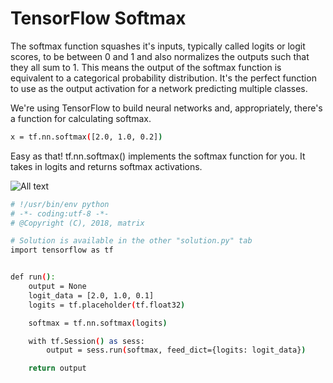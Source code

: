 # TensorFlow Softmax

The softmax function squashes it's inputs, typically called logits or logit scores, to be between 0 and 1 and also normalizes the outputs such that they all sum to 1. This means the output of the softmax function is equivalent to a categorical probability distribution. It's the perfect function to use as the output activation for a network predicting multiple classes.

We're using TensorFlow to build neural networks and, appropriately, there's a function for calculating softmax.

```bash
x = tf.nn.softmax([2.0, 1.0, 0.2])
```

Easy as that! tf.nn.softmax() implements the softmax function for you. It takes in logits and returns softmax activations.

![All text](http://ww1.sinaimg.cn/large/dc05ba18gy1fnc27z39okj20ye0c2myv.jpg)

```bash
# !/usr/bin/env python
# -*- coding:utf-8 -*-
# @Copyright (C), 2018, matrix

# Solution is available in the other "solution.py" tab
import tensorflow as tf


def run():
    output = None
    logit_data = [2.0, 1.0, 0.1]
    logits = tf.placeholder(tf.float32)

    softmax = tf.nn.softmax(logits)

    with tf.Session() as sess:
        output = sess.run(softmax, feed_dict={logits: logit_data})

    return output

```